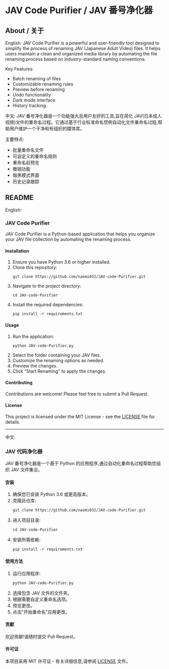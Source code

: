 

# JAV Code Purifier / JAV 番号净化器

## About / 关于

English:
JAV Code Purifier is a powerful and user-friendly tool designed to simplify the process of renaming JAV (Japanese Adult Video) files. It helps users maintain a clean and organized media library by automating the file renaming process based on industry-standard naming conventions.

Key Features:
- Batch renaming of files
- Customizable renaming rules
- Preview before renaming
- Undo functionality
- Dark mode interface
- History tracking

中文:
JAV 番号净化器是一个功能强大且用户友好的工具,旨在简化 JAV(日本成人视频)文件的重命名过程。它通过基于行业标准命名惯例自动化文件重命名过程,帮助用户维护一个干净和有组织的媒体库。

主要特点:
- 批量重命名文件
- 可自定义的重命名规则
- 重命名前预览
- 撤销功能
- 暗黑模式界面
- 历史记录跟踪

## README

English:

### JAV Code Purifier

JAV Code Purifier is a Python-based application that helps you organize your JAV file collection by automating the renaming process.

#### Installation

1. Ensure you have Python 3.6 or higher installed.
2. Clone this repository:
   ```
   git clone https://github.com/naomi032/JAV-code-Purifier.git
   ```
3. Navigate to the project directory:
   ```
   cd JAV-code-Purifier
   ```
4. Install the required dependencies:
   ```
   pip install -r requirements.txt
   ```

#### Usage

1. Run the application:
   ```
   python JAV-code-Purifier.py
   ```
2. Select the folder containing your JAV files.
3. Customize the renaming options as needed.
4. Preview the changes.
5. Click "Start Renaming" to apply the changes.

#### Contributing

Contributions are welcome! Please feel free to submit a Pull Request.

#### License

This project is licensed under the MIT License - see the [LICENSE](LICENSE) file for details.

---

中文:

### JAV 代码净化器

JAV 番号净化器是一个基于 Python 的应用程序,通过自动化重命名过程帮助您组织 JAV 文件集合。

#### 安装

1. 确保您已安装 Python 3.6 或更高版本。
2. 克隆此仓库:
   ```
   git clone https://github.com/naomi032/JAV-code-Purifier.git
   ```
3. 进入项目目录:
   ```
   cd JAV-code-Purifier
   ```
4. 安装所需依赖:
   ```
   pip install -r requirements.txt
   ```

#### 使用方法

1. 运行应用程序:
   ```
   python JAV-code-Purifier.py
   ```
2. 选择包含 JAV 文件的文件夹。
3. 根据需要自定义重命名选项。
4. 预览更改。
5. 点击"开始重命名"应用更改。

#### 贡献

欢迎贡献!请随时提交 Pull Request。

#### 许可证

本项目采用 MIT 许可证 - 有关详细信息,请参阅 [LICENSE](LICENSE) 文件。
